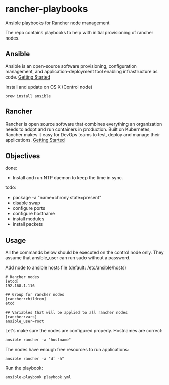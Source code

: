 # rancher-playbooks
Ansible playbooks for Rancher node management

The repo contains playbooks to help with initial provisioning of rancher nodes. 

## Ansible
Ansible is an open-source software provisioning, configuration management, and application-deployment tool enabling infrastructure as code.
[Getting Started](https://docs.ansible.com/ansible/latest/user_guide/intro_getting_started.html)

Install and update on OS X (Control node)
```
brew install ansible
```
## Rancher
Rancher is open source software that combines everything an organization needs to adopt and run containers in production. Built on Kubernetes, Rancher makes it easy for DevOps teams to test, deploy and manage their applications.
[Getting Started](https://rancher.com/docs/rancher/v2.5/en/)

## Objectives
done:
- Install and run NTP daemon to keep the time in sync.

todo:
- package -a "name=chrony state=present"
- disable swap
- configure ports
- configure hostname
- install modules
- install packets

## Usage
All the commands below should be executed on the control node only.
They assume that ansible_user can run sudo without a password.

Add node to ansible hosts file (default: /etc/ansible/hosts)
```
# Rancher nodes
[etcd]
192.168.1.116

## Group for rancher nodes
[rancher:children]
etcd

## Variables that will be applied to all rancher nodes
[rancher:vars]
ansible_user=root
```

Let's make sure the nodes are configured properly.
Hostnames are correct:
```
ansible rancher -a "hostname"
```

The nodes have enough free resources to run applications:
```
ansible rancher -a "df -h"
```

Run the playbook:
```
ansible-playbook playbook.yml
```



